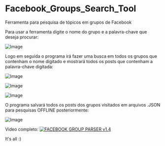 # Facebook_Groups_Search_Tool
Ferramenta para pesquisa de tópicos em grupos de Facebook


Para usar a ferramenta digite o nome do grupo e a palavra-chave que deseja procurar:

![Image](https://image.prntscr.com/image/NwKkAdyNSyqIpPZvMF8zlw.png)

Logo em seguida o programa irá fazer uma busca em todos os grupos que contenham o nome digitado e mostrará todos os posts que contenham a palavra-chave digitada:

![Image](https://image.prntscr.com/image/cXaq21K1SRK7MyhHvACVnA.png)

![Image](https://image.prntscr.com/image/wejq00JFRNauY1C1BGDsoQ.png)

![Image](https://image.prntscr.com/image/VXwm23JjRuKdVmdSLRxagg.png)

O programa salvará todos os posts dos grupos visitados em arquivos .JSON para pesquisas OFFLINE posteriormente:

![Image](https://image.prntscr.com/image/AjfNGCeBSzueGaVPWi1qqQ.png)


Video completo:
[![FACEBOOK GROUP PARSER v1.4](https://image.prntscr.com/image/B7rxzU2GS_qTLLVEU80H2g.png)](https://www.youtube.com/watch?v=zXH5mAlm50A "FACEBOOK GROUP PARSER v1.4 - Click to Watch!")

It's all :)
